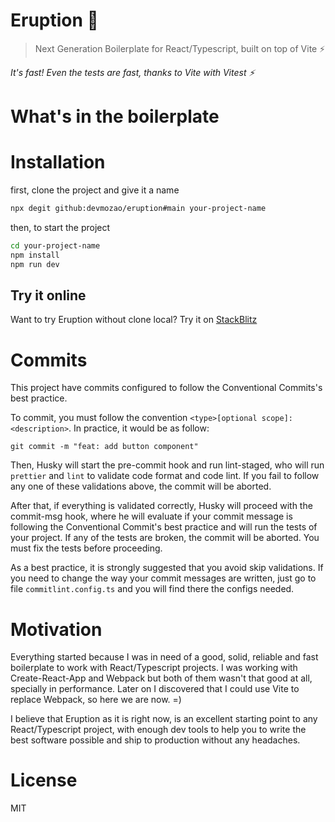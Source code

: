 # Eruption 🌋

> Next Generation Boilerplate for React/Typescript, built on top of Vite ⚡️

_It's fast! Even the tests are fast, thanks to Vite with Vitest ⚡️_

# What's in the boilerplate

# Installation


first, clone the project and give it a name

```Bash
npx degit github:devmozao/eruption#main your-project-name
```

then, to start the project

```Bash
cd your-project-name
npm install
npm run dev
```

## Try it online

Want to try Eruption without clone local? Try it on [StackBlitz](https://stackblitz.com/fork/github/devMozao/eruption)

# Commits

This project have commits configured to follow the Conventional Commits's best practice.

To commit, you must follow the convention `<type>[optional scope]: <description>`. In practice, it would be as follow:

```git
git commit -m "feat: add button component"

```

Then, Husky will start the pre-commit hook and run lint-staged, who will run `prettier` and `lint` to validate code format and code lint. If you fail to follow any one of these validations above, the commit will be aborted.

After that, if everything is validated correctly, Husky will proceed with the commit-msg hook, where he will evaluate if your commit message is following the Conventional Commit's best practice and will run the tests of your project. If any of the tests are broken, the commit will be aborted. You must fix the tests before proceeding.

As a best practice, it is strongly suggested that you avoid skip validations. If you need to change the way your commit messages are written, just go to file `commitlint.config.ts` and you will find there the configs needed.

# Motivation

Everything started because I was in need of a good, solid, reliable and fast boilerplate to work with React/Typescript projects. I was working with Create-React-App and Webpack but both of them wasn't that good at all, specially in performance. Later on I discovered that I could use Vite to replace Webpack, so here we are now. =)

I believe that Eruption as it is right now, is an excellent starting point to any React/Typescript project, with enough dev tools to help you to write the best software possible and ship to production without any headaches.

# License

MIT
